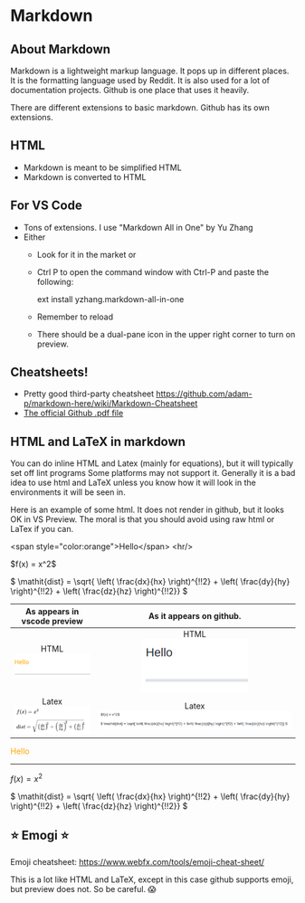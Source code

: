 # Markdown

## About Markdown

Markdown is a lightweight markup language.  It pops up in different places.  It is the formatting language used by Reddit.  It is also used for a lot of documentation projects.  Github is one place that uses it heavily.

There are different extensions to basic markdown.  Github has its own extensions.

## HTML

* Markdown is meant to be simplified HTML
* Markdown is converted to HTML

## For VS Code

* Tons of extensions.  I use "Markdown All in One" by Yu Zhang
* Either
  * Look for it in the market or
  * Ctrl P to open the command window with Ctrl-P and paste the following:

      ext install yzhang.markdown-all-in-one

  * Remember to reload
  * There should be a dual-pane icon in the upper right corner to turn on preview.

## Cheatsheets!

* Pretty good third-party cheatsheet https://github.com/adam-p/markdown-here/wiki/Markdown-Cheatsheet
* [The official Github .pdf file](https://guides.github.com/pdfs/markdown-cheatsheet-online.pdf)

## HTML and LaTeX in markdown

  
You can do inline HTML and Latex (mainly for equations), but it will typically set off lint programs Some platforms may not support it.  Generally it is a bad idea to use html and LaTeX unless you know how it will look in the environments it will be seen in.

Here is an example of some html.  It does not render in github, but it looks OK in VS Preview.  The moral is that you should avoid using raw html or LaTex if you can.

\<span style="color:orange">Hello\</span>
\<hr/>

\$f(x) = x^2$

\$
\mathit{dist} = 
\sqrt{ \left( \frac{dx}{hx} \right)^{\!\!2} +  \left( \frac{dy}{hy} \right)^{\!\!2} +  \left( \frac{dz}{hz} \right)^{\!\!2}}
\$


|As appears in vscode preview|As it appears on github.|
|:---:|:---:|
|HTML<br/> ![html preview](images/htmlPreview.png )|HTML<br/> ![github view](images/htmlGithub.png)|
|Latex<br/> ![Latex in preview](images/latexPreview.png)|Latex<br/> ![github view](images/latexGithub.png)|

<span style="color:orange">Hello</span>
<hr/>


$f(x) = x^2$

$
\mathit{dist} = 
\sqrt{ \left( \frac{dx}{hx} \right)^{\!\!2} +  \left( \frac{dy}{hy} \right)^{\!\!2} +  \left( \frac{dz}{hz} \right)^{\!\!2}}
$

## :star: Emogi :star:

Emoji cheatsheet: https://www.webfx.com/tools/emoji-cheat-sheet/

This is a lot like HTML and LaTeX, except in this case github supports emoji, but preview does not.  So be careful. :scream: